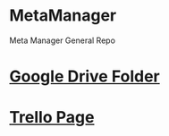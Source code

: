 # MetaManager
Meta Manager General Repo

# [Google Drive Folder][gdrive]
# [Trello Page][trello]






[gdrive]: https://drive.google.com/drive/folders/19YNOQDhA_R77NOeczjiLmSvk85LHjx4M
[trello]: https://trello.com/b/eLzdcleQ/metamanager
